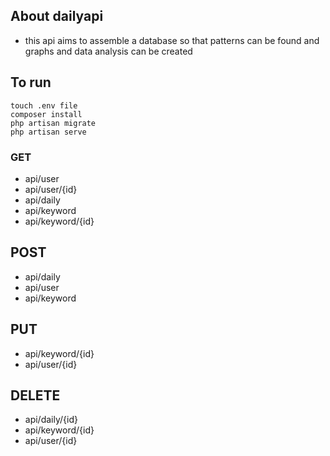 ## About dailyapi
- this api aims to assemble a database so that patterns can be found and graphs and data analysis can be created

## To run
    touch .env file
    composer install
    php artisan migrate
    php artisan serve

### GET
- api/user
- api/user/{id}
- api/daily
- api/keyword
- api/keyword/{id}
## POST
- api/daily
- api/user
- api/keyword
## PUT
- api/keyword/{id}
- api/user/{id}
## DELETE
- api/daily/{id}
- api/keyword/{id}
- api/user/{id}
